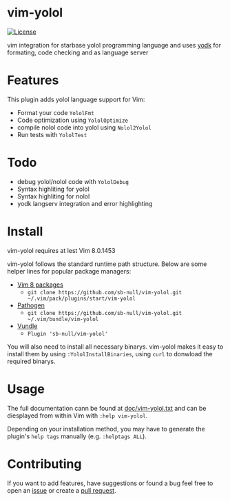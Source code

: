 # vim-yolol

[![License](https://img.shields.io/badge/license-MIT-blue.svg)](https://github.com/sb-null/vim-yolol/blob/master/LICENSE)

vim integration for starbase yolol programming language and uses [yodk](https://github.com/dbaumgarten/yodk) for formating, code checking and as language server

# Features

This plugin adds yolol language support for Vim:

- Format your code `YololFmt`
- Code optimization using `YololOptimize`
- compile nolol code into yolol using `Nolol2Yolol`
- Run tests with `YololTest`

# Todo

- debug yolol/nolol code with `YololDebug`
- Syntax highliting for yolol 
- Syntax highliting for nolol 
- yodk langserv integration and error highlighting

# Install

vim-yolol requires at lest Vim 8.0.1453

vim-yolol follows the standard runtime path structure. Below are some helper lines for popular package managers:

- [Vim 8 packages](http://vimhelp.appspot.com/repeat.txt.html#packages)
  - `git clone https://github.com/sb-null/vim-yolol.git ~/.vim/pack/plugins/start/vim-yolol`
- [Pathogen](https://github.com/tpope/vim-pathogen)
  - `git clone https://github.com/sb-null/vim-yolol.git ~/.vim/bundle/vim-yolol`
- [Vundle](https://github.com/VundleVim/Vundle.vim)
  - `Plugin 'sb-null/vim-yolol'`

You will also need to install all necessary binarys. vim-yolol makes it easy to install them by using `:YololInstallBinaries`, using `curl` to donwload the required binarys.

# Usage

The full documentation cann be found at [doc/vim-yolol.txt](doc/vim-yolol.txt) and can be diesplayed from within Vim with `:help vim-yolol`.

Depending on your installation method, you may have to generate the plugin's `help tags` manually (e.g. `:helptags ALL`).

# Contributing

If you want to add features, have suggestions or found a bug feel free to open an [issue](https://github.com/sb-null/vim-yolol/issues/new) or create a [pull request](https://github.com/sb-null/vim-yolol/compare).

